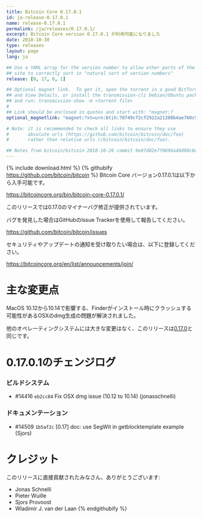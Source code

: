 ```yaml
---
title: Bitcoin Core 0.17.0.1
id: ja-release-0.17.0.1
name: release-0.17.0.1
permalink: /ja/releases/0.17.0.1/
excerpt: Bitcoin Core version 0.17.0.1 が利用可能になりました
date: 2018-10-30
type: releases
layout: page
lang: ja

## Use a YAML array for the version number to allow other parts of the
## site to correctly sort in "natural sort of version numbers"
release: [0, 17, 0, 1]

## Optional magnet link.  To get it, open the torrent in a good BitTorrent client
## and View Details, or install the transmission-cli Debian/Ubuntu package
## and run: transmission-show -m <torrent file>
#
## Link should be enclosed in quotes and start with: "magnet:?
optional_magnetlink: "magnet:?xt=urn:btih:70749cf2cf2922a21208b4ae760c9f2f9d1e7f11&dn=bitcoin-core-0.17.0.1&tr=udp%3A%2F%2Ftracker.openbittorrent.com%3A80&tr=udp%3A%2F%2Ftracker.opentrackr.org%3A1337&tr=udp%3A%2F%2Ftracker.coppersurfer.tk%3A6969&tr=udp%3A%2F%2Ftracker.leechers-paradise.org%3A6969&tr=udp%3A%2F%2Fzer0day.ch%3A1337&tr=udp%3A%2F%2Fexplodie.org%3A6969"

# Note: it is recommended to check all links to ensure they use
#       absolute urls (https://github.com/bitcoin/bitcoin/doc/foo)
#       rather than relative urls (/bitcoin/bitcoin/doc/foo).

## Notes from bitcoin/bitcoin 2018-10-28 commit 9e87d82e7f0696a40d08c6e4cff3f040a447ece5
---
```

{% include download.html %}
{% githubify https://github.com/bitcoin/bitcoin %}
Bitcoin Core バージョン0.17.0.1は以下から入手可能です。

  <https://bitcoincore.org/bin/bitcoin-core-0.17.0.1/>

このリリースでは0.17.0のマイナーバグ修正が提供されています。

バグを発見した場合はGitHubのIssue Trackerを使用して報告してください。

  <https://github.com/bitcoin/bitcoin/issues>

セキュリティやアップデートの通知を受け取りたい場合は、以下に登録してください。

  <https://bitcoincore.org/en/list/announcements/join/>

主な変更点
===============

MacOS 10.12から10.14で影響する、Finderがインストール時にクラッシュする可能性があるOSXのdmg生成の問題が解決されました。

他のオペレーティングシステムには大きな変更はなく、このリリースは[0.17.0](/ja/releases/0.17.0/)と同じです。

0.17.0.1のチェンジログ
===================

### ビルドシステム
- #14416 `eb2cc84` Fix OSX dmg issue (10.12 to 10.14) (jonasschnelli)

### ドキュメンテーション
- #14509 `1b5af2c` [0.17] doc: use SegWit in getblocktemplate example (Sjors)

クレジット
=======

このリリースに直接貢献されたみなさん、ありがとうございます:

- Jonas Schnelli
- Pieter Wuille
- Sjors Provoost
- Wladimir J. van der Laan
{% endgithubify %}
